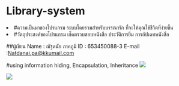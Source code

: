 # Library-system
<li>#ความเป็นมาของโปรแกรม ระบบโดยรวมสำหรับบรรณารัก ที่จะให้คุณใช้ชีวิตที่ง่ายขึ้น 
<li>#วัตถุประสงค์ของโปรแกรม เช็คตรวบสอบหนังสือ ประวัติการยืม การอัปเดทหนังสือ

##ผู้เขียน Name : ณัฐดนัย ภาคภูมิ ID : 653450088-3 E-mail :Natdanai.pa@kkumail.com


#using information hiding, Encapsulation, Inheritance
![](https://mermaid.ink/svg/pako:eNptk19rwjAQwL9KyNOG9guUvegGMphjzLGnwrg2pwbbRC7ppDi_-_JHa1rtQ5v-7v9d7sgrLZDnPMuyQllpa8wZe5MlAXU_pjMWm0IFYVWDMS8SNgQOMcbCiy2xKZHY01-Wne0kqChS2iJba7pyVnAQgpVa79j0VW2RpAVVIVPQ4JRJUfBoumjR2Og0BvA4FeVsIkUwG9I9uaAVW1mSajOWO6PwfXgcwm-Jh2ewUOvNRRSqvSZ-jNQ_k5kQc1fARTOwXjGh8XBK_cVaEmdZLV3apSbSBwxuTeJ1HvhNsOhlgD7RtqRSzUHcD9J-bOfASfgGpBpZ9EbeW5pquB17kgmC1m41DZlqfXYDNgtqyf8vyBrKGq_ovb1MOT5fPlhSYHlb2mhK3W115bCfWRMaZ4azLMftdexOhxdo-7TDnMbSuzA6MnfuSudZofqK-JQ3SG4ewm1jKKXgdovu_vLcHQXQzi_Hyem5rutVpyqeW2pxytu9AIvn1eT5GmrjKAppNS3jeoctP_0D9OUoTg)

![](https://cdn.discordapp.com/attachments/634554720945438750/1093257928066207784/image.png)
